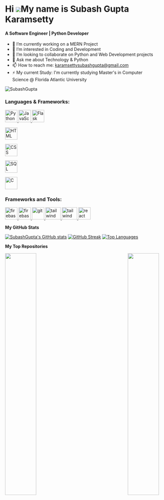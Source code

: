Hi ![](https://user-images.githubusercontent.com/18350557/176309783-0785949b-9127-417c-8b55-ab5a4333674e.gif)My name is Subash Gupta Karamsetty
===============================================================================================================================================
<h4>A Software Engineer | Python Developer</h4>

- 🔭 I’m currently working on a MERN Project
- 🌱 I’m interested in Coding and Development
- 💞️ I’m looking to collaborate on Python and Web Development projects
- 💬 Ask me about Technology & Python
- 📫 How to reach me: karamsettysubashgupta@gmail.com
- ⚡ My current Study: I'm currently studying Master's in Computer Science @ Florida Atlantic University

<p align="left"> <img src="https://komarev.com/ghpvc/?username=SubashGupta&label=Profile%20views&color=0e75b6&style=flat" alt="SubashGupta" /> </p>

<h3 align="left">Languages & Frameworks:</h3>
<p align="left"> 
<a href="https://firebase.google.com/" target="_blank" rel="noreferrer"> <img src="https://cdn4.iconfinder.com/data/icons/logos-and-brands/512/267_Python_logo-512.png" alt="Python" width="40" height="40"/> </a> 
<a href="https://firebase.google.com/" target="_blank" rel="noreferrer"> <img src="https://upload.wikimedia.org/wikipedia/commons/thumb/9/99/Unofficial_JavaScript_logo_2.svg/2048px-Unofficial_JavaScript_logo_2.svg.png" alt="JavaScript" width="40" height="40"/> </a>
<a href="https://flask.palletsprojects.com/" target="_blank" rel="noreferrer"><img src="https://instructobit.com/static/posts/111/ECHUS82IWZWS55YQOLWQD8PM1NKIM5WQLPNAXF1VF3P5526CDQ.jpg" alt="Flask" width="40" height="40"/></a>

<a href="https://developer.mozilla.org/en-US/docs/Web/HTML" target="_blank" rel="noreferrer"><img src="https://www.w3.org/html/logo/downloads/HTML5_Logo_256.png" alt="HTML" width="40" height="40" /></a>

<a href="https://developer.mozilla.org/en-US/docs/Web/CSS" target="_blank" rel="noreferrer"><img src="https://cdn.pixabay.com/photo/2017/08/05/11/16/logo-2582747_960_720.png" alt="CSS" width="40" height="40"/></a>

<a href="https://www.w3schools.com/sql/" target="_blank" rel="noreferrer"> <img src="https://www.freeiconspng.com/uploads/sql-file-icon-0.png" alt="SQL" width="40" height="40"/></a>

<a href="https://www.cprogramming.com/" target="_blank" rel="noreferrer"><img src="https://cdn.iconscout.com/icon/free/png-256/c-programming-569564.png" alt="C" width="40" height="40"/></a>
</p>

<h3 align="left">Frameworks and Tools:</h3>
<p align="left">  
  <a href="https://firebase.google.com/" target="_blank" rel="noreferrer"> <img src="https://www.tutorialsteacher.com/Content/images/home/mongodb.svg" alt="firebase" width="40" height="40"/> </a> 
  <a href="https://firebase.google.com/" target="_blank" rel="noreferrer"> <img src="https://www.vectorlogo.zone/logos/firebase/firebase-icon.svg" alt="firebase" width="40" height="40"/> </a> 
  <a href="https://git-scm.com/" target="_blank" rel="noreferrer"> <img src="https://img.icons8.com/nolan/512/github.png" alt="git" width="40" height="40"/> </a> 
  <a href="https://tailwindcss.com/" target="_blank" rel="noreferrer"> <img src="https://seeklogo.com/images/G/google-cloud-logo-ADE788217F-seeklogo.com.png" alt="tailwind" width="50" height="40"/> </a>  
  <a href="https://tailwindcss.com/" target="_blank" rel="noreferrer"> <img src="https://www.docker.com/wp-content/uploads/2022/03/Moby-logo.png" alt="tailwind" width="50" height="40"/> </a> 
  <a href="https://reactjs.org/" target="_blank" rel="noreferrer"> <img src="https://upload.wikimedia.org/wikipedia/commons/thumb/a/a7/React-icon.svg/2300px-React-icon.svg.png" alt="react" width="40" height="40"/> </a>
</p>

<b>My GitHub Stats</b>

<a href="http://www.github.com/SubashGupta"><img src="https://github-readme-stats.vercel.app/api?username=SubashGupta&show_icons=true&theme=radical&hide=contribs,prs" alt="SubashGupta's GitHub stats"/></a>
<a href="http://www.github.com/SubashGupta"><img src="https://github-readme-streak-stats.herokuapp.com?user=SubashGupta&theme=dark&border_radius=20&area_color=1c1917" alt="GitHub Streak" /></a>
<a href="https://github.com/SubashGupta" align="left"> <img src="https://github-readme-stats.vercel.app/api/top-langs/?username=SubashGupta&langs_count=10&title_color=22c55e&text_color=ffffff&icon_color=0891b2&bg_color=1c1917&hide_border=true&locale=en&custom_title=Top%2520Languages" alt="Top Languages"/></a>


<b>My Top Repositories</b>

<div width="100%" align="center">
<a href="https://github.com/SubashGupta/View-My-Images" align="left">
<img align="left" width="45%" src="https://github-readme-stats.vercel.app/api/pin/?username=SubashGupta&repo=View-My-Images&title_color=22c55e&text_color=ffffff&icon_color=0891b2&bg_color=1c1917&hide_border=true&locale=en" /></a>

<a href="https://github.com/SubashGupta/studentmanagementsystemseproject" align="right"><img align="right" width="45%" src="https://github-readme-stats.vercel.app/api/pin/?username=SubashGupta&repo=studentmanagementsystemseproject&title_color=22c55e&text_color=ffffff&icon_color=0891b2&bg_color=1c1917&hide_border=true&locale=en" /></a></div><br /><br /><br /><br /><br /><br /><br />
